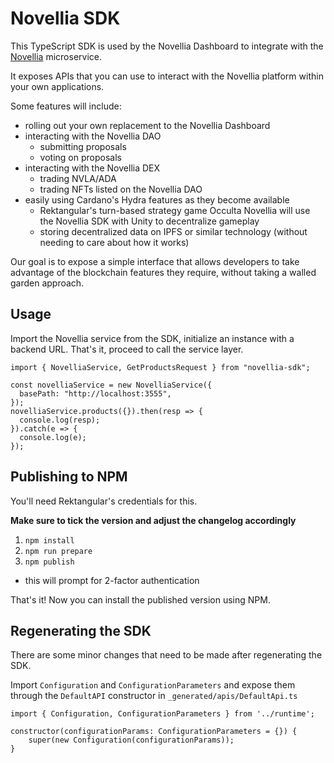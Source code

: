 # Novellia SDK

This TypeScript SDK is used by the Novellia Dashboard to integrate with the [Novellia](https://github.com/RektangularStudios/novellia) microservice.

It exposes APIs that you can use to interact with the Novellia platform within your own applications.

Some features will include:
- rolling out your own replacement to the Novellia Dashboard
- interacting with the Novellia DAO
  - submitting proposals
  - voting on proposals
- interacting with the Novellia DEX
  - trading NVLA/ADA
  - trading NFTs listed on the Novellia DAO
- easily using Cardano's Hydra features as they become available
  - Rektangular's turn-based strategy game Occulta Novellia will use the Novellia SDK with Unity to decentralize gameplay
  - storing decentralized data on IPFS or similar technology (without needing to care about how it works)

Our goal is to expose a simple interface that allows developers to take advantage of the blockchain features they require, without taking a walled garden approach.

## Usage

Import the Novellia service from the SDK, initialize an instance with a backend URL. That's it, proceed to call the service layer.

```
import { NovelliaService, GetProductsRequest } from "novellia-sdk";

const novelliaService = new NovelliaService({
  basePath: "http://localhost:3555",
});
novelliaService.products({}).then(resp => {
  console.log(resp);
}).catch(e => {
  console.log(e);
});
```

## Publishing to NPM

You'll need Rektangular's credentials for this.

**Make sure to tick the version and adjust the changelog accordingly**

1. `npm install`
2. `npm run prepare`
3. `npm publish`
  - this will prompt for 2-factor authentication

That's it! Now you can install the published version using NPM.

## Regenerating the SDK

There are some minor changes that need to be made after regenerating the SDK.

Import `Configuration` and `ConfigurationParameters` and expose them through the `DefaultAPI` constructor in `_generated/apis/DefaultApi.ts`

```
import { Configuration, ConfigurationParameters } from '../runtime';

constructor(configurationParams: ConfigurationParameters = {}) {
    super(new Configuration(configurationParams));
}
```
